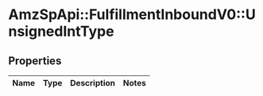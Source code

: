 # AmzSpApi::FulfillmentInboundV0::UnsignedIntType

## Properties
Name | Type | Description | Notes
------------ | ------------- | ------------- | -------------


